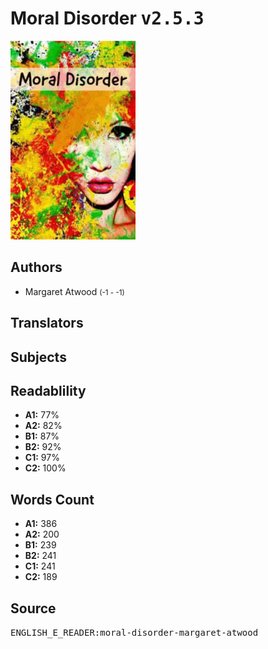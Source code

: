 # Moral Disorder <kbd>v2.5.3</kbd>

![](./cover.medium.jpg "")

## Authors


 - Margaret Atwood <small>(-1 - -1)</small>

## Translators



## Subjects



## Readablility


 - **A1:** 77%
 - **A2:** 82%
 - **B1:** 87%
 - **B2:** 92%
 - **C1:** 97%
 - **C2:** 100%

## Words Count


 - **A1:** 386
 - **A2:** 200
 - **B1:** 239
 - **B2:** 241
 - **C1:** 241
 - **C2:** 189

## Source


<kbd>ENGLISH_E_READER:moral-disorder-margaret-atwood</kbd>
